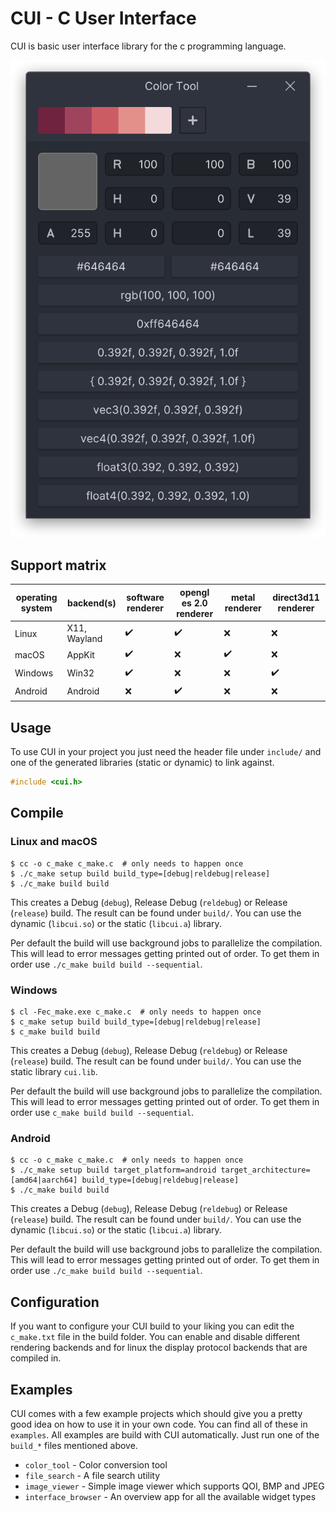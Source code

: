 # CUI - C User Interface

CUI is basic user interface library for the c programming language.

<picture>
  <source srcset="./screenshots/color_tool_wayland.png 2x">
  <img alt="CUI Color Tool on Wayland" src="./screenshots/color_tool_wayland.png">
</picture>

## Support matrix

| operating system | backend(s)   | software renderer  | opengl es 2.0 renderer | metal renderer     | direct3d11 renderer |
| ---              | ---          | ---                | ---                    | ---                | ---                 |
| Linux            | X11, Wayland | :heavy_check_mark: | :heavy_check_mark:     | :x:                | :x:                 |
| macOS            | AppKit       | :heavy_check_mark: | :x:                    | :heavy_check_mark: | :x:                 |
| Windows          | Win32        | :heavy_check_mark: | :x:                    | :x:                | :heavy_check_mark:  |
| Android          | Android      | :x:                | :heavy_check_mark:     | :x:                | :x:                 |

## Usage

To use CUI in your project you just need the header file under `include/` and
one of the generated libraries (static or dynamic) to link against.

```c
#include <cui.h>
```

## Compile

### Linux and macOS

```shell
$ cc -o c_make c_make.c  # only needs to happen once
$ ./c_make setup build build_type=[debug|reldebug|release]
$ ./c_make build build
```

This creates a Debug (`debug`), Release Debug (`reldebug`) or Release
(`release`) build. The result can be found under `build/`. You can use the
dynamic (`libcui.so`) or the static (`libcui.a`) library.

Per default the build will use background jobs to parallelize the compilation.
This will lead to error messages getting printed out of order. To get them in
order use `./c_make build build --sequential`.

### Windows

```shell
$ cl -Fec_make.exe c_make.c  # only needs to happen once
$ c_make setup build build_type=[debug|reldebug|release]
$ c_make build build
```

This creates a Debug (`debug`), Release Debug (`reldebug`) or Release
(`release`) build. The result can be found under `build/`. You can use the
static library `cui.lib`.

Per default the build will use background jobs to parallelize the compilation.
This will lead to error messages getting printed out of order. To get them in
order use `c_make build build --sequential`.

### Android

```shell
$ cc -o c_make c_make.c  # only needs to happen once
$ ./c_make setup build target_platform=android target_architecture=[amd64|aarch64] build_type=[debug|reldebug|release]
$ ./c_make build build
```

This creates a Debug (`debug`), Release Debug (`reldebug`) or Release
(`release`) build. The result can be found under `build/`. You can use the
dynamic (`libcui.so`) or the static (`libcui.a`) library.

Per default the build will use background jobs to parallelize the compilation.
This will lead to error messages getting printed out of order. To get them in
order use `./c_make build build --sequential`.

## Configuration

If you want to configure your CUI build to your liking you can edit the `c_make.txt` file
in the build folder. You can enable and disable different rendering backends and for linux
the display protocol backends that are compiled in.

## Examples

CUI comes with a few example projects which should give you a pretty good idea on
how to use it in your own code. You can find all of these in `examples`. All examples
are build with CUI automatically. Just run one of the `build_*` files mentioned above.

  - `color_tool` - Color conversion tool
  - `file_search` - A file search utility
  - `image_viewer` - Simple image viewer which supports QOI, BMP and JPEG
  - `interface_browser` - An overview app for all the available widget types
